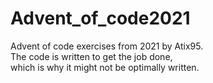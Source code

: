 # Advent_of_code2021
Advent of code exercises from 2021 by Atix95.  
The code is written to get the job done,  
which is why it might not be optimally written.
